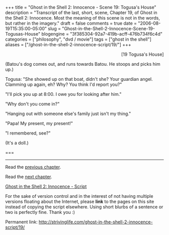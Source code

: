 +++
title = "Ghost in the Shell 2: Innocence - Scene 19: Togusa's House"
description = "Transcript of the last, short, scene, Chapter 19, of Ghost in the Shell 2: Innocence.  Most the meaning of this scene is not in the words, but rather in the imagery."
draft = false
comments = true
date = "2006-08-19T15:35:00-05:00"
slug = "Ghost-in-the-Shell-2-Innocence-Scene-19-Togusas-House"
blogengine = "3f385304-92a7-419b-acff-476b734f6c4d"
categories = ["philosophy", "dvd / movie"]
tags = ["ghost in the shell"]
aliases = ["/ghost-in-the-shell-2-innocence-script/19/"]
+++

<p style="text-align: right">
[19 Togusa&#39;s House]
</p>
<p>
(Batou&#39;s dog comes out, and runs towards Batou.  He stoops and picks him up.)
</p>
<!--more-->
<p>
Togusa: &quot;She showed up on that boat, didn&#39;t she? Your guardian angel. Clamming up again, eh? Why? You think I&#39;d report you?&quot;<!--adsense-->
</p>
<p>
&quot;I&#39;ll pick you up at 8:00. I owe you for looking after him.&quot;
</p>
<p>
&quot;Why don&#39;t you come in?&quot;
</p>
<p>
&quot;Hanging out with someone else&#39;s family just isn&#39;t my thing.&quot;
</p>
<p>
&quot;Papa! My present, my present!&quot;
</p>
<p>
&quot;I remembered, see?&quot;
</p>
<p>
(It&#39;s a doll.)
</p>
<p>
===
</p>
<hr />
<p>
Read the <a href="http://strivinglife.com/ghost-in-the-shell-2-innocence-script/18/">previous chapter</a>.
</p>
<p>
Read the <a href="http://strivinglife.com/ghost-in-the-shell-2-innocence-script/20/">next chapter</a>.
</p>
<p>
<a href="http://strivinglife.com/ghost-in-the-shell-2-innocence-script/">Ghost in the Shell 2: Innocence - Script</a>
</p>
<div class="tip">
<p>
For the sake of version control and in the interest of not having multiple versions floating about the Internet, please <strong>link</strong> to the pages on this site instead of copying the script elsewhere. Using short blurbs of a sentence or two is perfectly fine.  Thank you :)
</p>
<p>
Permanent link: <a href="http://strivinglife.com/ghost-in-the-shell-2-innocence-script/19/">http://strivinglife.com/ghost-in-the-shell-2-innocence-script/19/</a>
</p>
</div>

